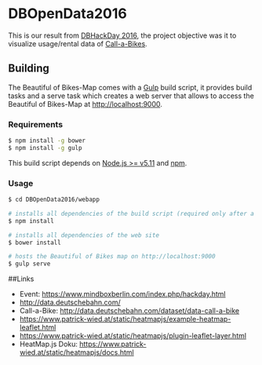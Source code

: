 # DBOpenData2016

This is our result from [DBHackDay 2016](https://www.mindboxberlin.com/index.php/hackday.html),
the project objective was it to visualize usage/rental data of [Call-a-Bikes](http://data.deutschebahn.com/dataset/data-call-a-bike).


## Building

The Beautiful of Bikes-Map comes with a [Gulp](http://gulpjs.com/) build script,
it provides build tasks and a serve task which creates a web server that allows to access 
the Beautiful of Bikes-Map at [http://localhost:9000](http://localhost:9000). 

### Requirements
```sh
$ npm install -g bower
$ npm install -g gulp 
```
This build script depends on [Node.js >= v5.11](http://nodejs.org/) and [npm](http://npmjs.org/).

### Usage

```sh
$ cd DBOpenData2016/webapp

# installs all dependencies of the build script (required only after a fresh clone)
$ npm install

# installs all dependencies of the web site 
$ bower install

# hosts the Beautiful of Bikes map on http://localhost:9000 
$ gulp serve
```
##Links
 * Event: https://www.mindboxberlin.com/index.php/hackday.html
 * http://data.deutschebahn.com/
 * Call-a-Bike: http://data.deutschebahn.com/dataset/data-call-a-bike
 * https://www.patrick-wied.at/static/heatmapjs/example-heatmap-leaflet.html  
 * https://www.patrick-wied.at/static/heatmapjs/plugin-leaflet-layer.html 
 * HeatMap.js Doku: https://www.patrick-wied.at/static/heatmapjs/docs.html
